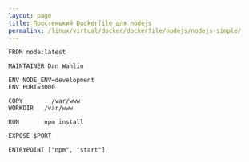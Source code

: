 ```yaml
---
layout: page
title: Простенький Dockerfile для nodejs
permalink: /linux/virtual/docker/dockerfile/nodejs/nodejs-simple/
---
```



    FROM node:latest

    MAINTAINER Dan Wahlin

    ENV NODE_ENV=development
    ENV PORT=3000

    COPY      . /var/www
    WORKDIR   /var/www

    RUN       npm install

    EXPOSE $PORT

    ENTRYPOINT ["npm", "start"]
